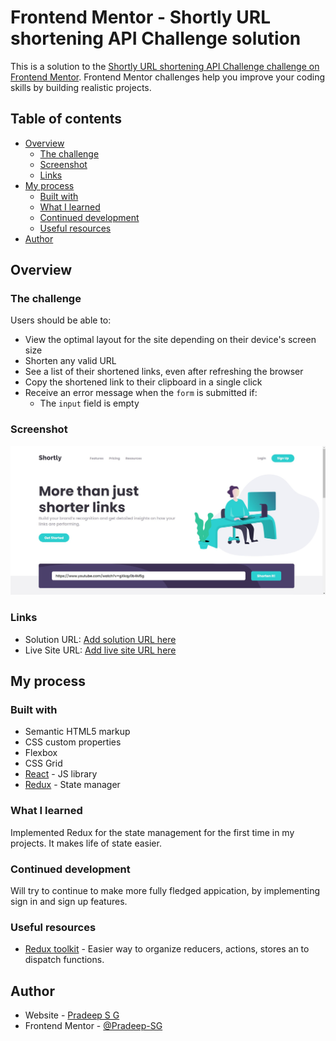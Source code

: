 # Frontend Mentor - Shortly URL shortening API Challenge solution

This is a solution to the [Shortly URL shortening API Challenge challenge on Frontend Mentor](https://www.frontendmentor.io/challenges/url-shortening-api-landing-page-2ce3ob-G). Frontend Mentor challenges help you improve your coding skills by building realistic projects.

## Table of contents

- [Overview](#overview)
  - [The challenge](#the-challenge)
  - [Screenshot](#screenshot)
  - [Links](#links)
- [My process](#my-process)
  - [Built with](#built-with)
  - [What I learned](#what-i-learned)
  - [Continued development](#continued-development)
  - [Useful resources](#useful-resources)
- [Author](#author)

## Overview

### The challenge

Users should be able to:

- View the optimal layout for the site depending on their device's screen size
- Shorten any valid URL
- See a list of their shortened links, even after refreshing the browser
- Copy the shortened link to their clipboard in a single click
- Receive an error message when the `form` is submitted if:
  - The `input` field is empty

### Screenshot

![](./screenshot.jpg)

### Links

- Solution URL: [Add solution URL here](https://github.com/Pradeep-SG/shortly)
- Live Site URL: [Add live site URL here](https://pradeep-sg.github.io/shortly/)

## My process

### Built with

- Semantic HTML5 markup
- CSS custom properties
- Flexbox
- CSS Grid
- [React](https://reactjs.org/) - JS library
- [Redux](https://redux.js.org/) - State manager

### What I learned

Implemented Redux for the state management for the first time in my projects. It makes life of state easier.

### Continued development

Will try to continue to make more fully fledged appication, by implementing sign in and sign up features.

### Useful resources

- [Redux toolkit](https://redux-toolkit.js.org/) - Easier way to organize reducers, actions, stores an to dispatch functions.

## Author

- Website - [Pradeep S G](https://pradeepsg.web.app/)
- Frontend Mentor - [@Pradeep-SG](https://www.frontendmentor.io/profile/Pradeep-SG)
